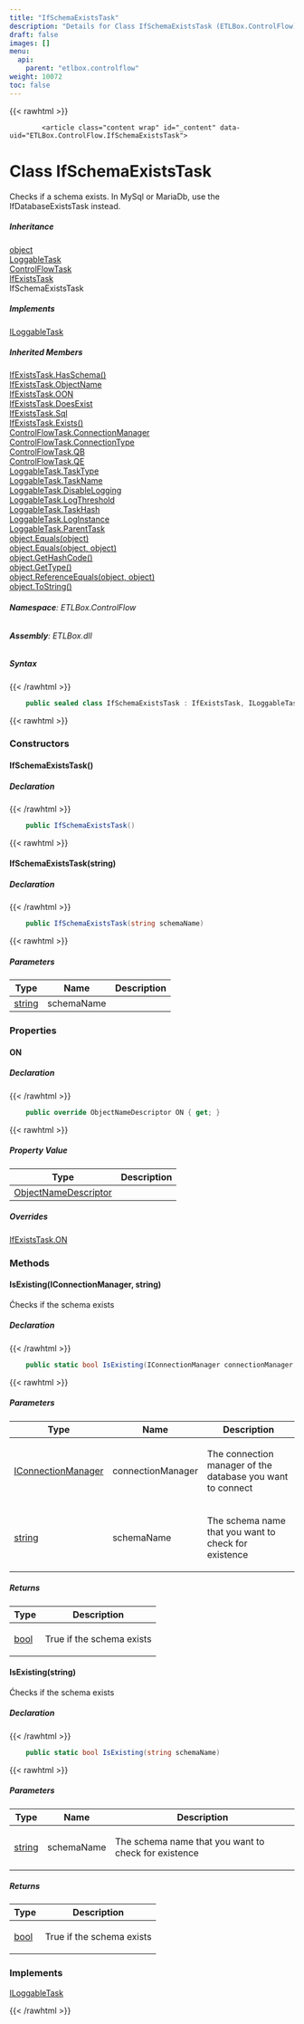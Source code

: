 ```yaml
---
title: "IfSchemaExistsTask"
description: "Details for Class IfSchemaExistsTask (ETLBox.ControlFlow)"
draft: false
images: []
menu:
  api:
    parent: "etlbox.controlflow"
weight: 10072
toc: false
---
```


{{< rawhtml >}}

            <article class="content wrap" id="_content" data-uid="ETLBox.ControlFlow.IfSchemaExistsTask">
  <h1 id="ETLBox_ControlFlow_IfSchemaExistsTask" data-uid="ETLBox.ControlFlow.IfSchemaExistsTask" class="text-break">Class IfSchemaExistsTask
</h1>
  <div class="markdown level0 summary"><p>Checks if a schema exists. In MySql or MariaDb, use the IfDatabaseExistsTask instead.</p>
</div>
  <div class="markdown level0 conceptual"></div>
  <div class="inheritance">
    <h5>Inheritance</h5>
    <div class="level0"><a class="xref" href="https://learn.microsoft.com/dotnet/api/system.object">object</a></div>
    <div class="level1"><a class="xref" href="/api/etlbox/loggabletask">LoggableTask</a></div>
    <div class="level2"><a class="xref" href="/api/etlbox.controlflow/controlflowtask">ControlFlowTask</a></div>
    <div class="level3"><a class="xref" href="/api/etlbox.controlflow/ifexiststask">IfExistsTask</a></div>
    <div class="level4"><span class="xref">IfSchemaExistsTask</span></div>
  </div>
  <div class="implements">
    <h5>Implements</h5>
    <div><a class="xref" href="/api/etlbox/iloggabletask">ILoggableTask</a></div>
  </div>
  <div class="inheritedMembers">
    <h5>Inherited Members</h5>
    <div>
      <a class="xref" href="/api/etlbox.controlflow/ifexiststask#ETLBox_ControlFlow_IfExistsTask_HasSchema">IfExistsTask.HasSchema()</a>
    </div>
    <div>
      <a class="xref" href="/api/etlbox.controlflow/ifexiststask#ETLBox_ControlFlow_IfExistsTask_ObjectName">IfExistsTask.ObjectName</a>
    </div>
    <div>
      <a class="xref" href="/api/etlbox.controlflow/ifexiststask#ETLBox_ControlFlow_IfExistsTask_OON">IfExistsTask.OON</a>
    </div>
    <div>
      <a class="xref" href="/api/etlbox.controlflow/ifexiststask#ETLBox_ControlFlow_IfExistsTask_DoesExist">IfExistsTask.DoesExist</a>
    </div>
    <div>
      <a class="xref" href="/api/etlbox.controlflow/ifexiststask#ETLBox_ControlFlow_IfExistsTask_Sql">IfExistsTask.Sql</a>
    </div>
    <div>
      <a class="xref" href="/api/etlbox.controlflow/ifexiststask#ETLBox_ControlFlow_IfExistsTask_Exists">IfExistsTask.Exists()</a>
    </div>
    <div>
      <a class="xref" href="/api/etlbox.controlflow/controlflowtask#ETLBox_ControlFlow_ControlFlowTask_ConnectionManager">ControlFlowTask.ConnectionManager</a>
    </div>
    <div>
      <a class="xref" href="/api/etlbox.controlflow/controlflowtask#ETLBox_ControlFlow_ControlFlowTask_ConnectionType">ControlFlowTask.ConnectionType</a>
    </div>
    <div>
      <a class="xref" href="/api/etlbox.controlflow/controlflowtask#ETLBox_ControlFlow_ControlFlowTask_QB">ControlFlowTask.QB</a>
    </div>
    <div>
      <a class="xref" href="/api/etlbox.controlflow/controlflowtask#ETLBox_ControlFlow_ControlFlowTask_QE">ControlFlowTask.QE</a>
    </div>
    <div>
      <a class="xref" href="/api/etlbox/loggabletask#ETLBox_LoggableTask_TaskType">LoggableTask.TaskType</a>
    </div>
    <div>
      <a class="xref" href="/api/etlbox/loggabletask#ETLBox_LoggableTask_TaskName">LoggableTask.TaskName</a>
    </div>
    <div>
      <a class="xref" href="/api/etlbox/loggabletask#ETLBox_LoggableTask_DisableLogging">LoggableTask.DisableLogging</a>
    </div>
    <div>
      <a class="xref" href="/api/etlbox/loggabletask#ETLBox_LoggableTask_LogThreshold">LoggableTask.LogThreshold</a>
    </div>
    <div>
      <a class="xref" href="/api/etlbox/loggabletask#ETLBox_LoggableTask_TaskHash">LoggableTask.TaskHash</a>
    </div>
    <div>
      <a class="xref" href="/api/etlbox/loggabletask#ETLBox_LoggableTask_LogInstance">LoggableTask.LogInstance</a>
    </div>
    <div>
      <a class="xref" href="/api/etlbox/loggabletask#ETLBox_LoggableTask_ParentTask">LoggableTask.ParentTask</a>
    </div>
    <div>
      <a class="xref" href="https://learn.microsoft.com/dotnet/api/system.object.equals#system-object-equals(system-object)">object.Equals(object)</a>
    </div>
    <div>
      <a class="xref" href="https://learn.microsoft.com/dotnet/api/system.object.equals#system-object-equals(system-object-system-object)">object.Equals(object, object)</a>
    </div>
    <div>
      <a class="xref" href="https://learn.microsoft.com/dotnet/api/system.object.gethashcode">object.GetHashCode()</a>
    </div>
    <div>
      <a class="xref" href="https://learn.microsoft.com/dotnet/api/system.object.gettype">object.GetType()</a>
    </div>
    <div>
      <a class="xref" href="https://learn.microsoft.com/dotnet/api/system.object.referenceequals">object.ReferenceEquals(object, object)</a>
    </div>
    <div>
      <a class="xref" href="https://learn.microsoft.com/dotnet/api/system.object.tostring">object.ToString()</a>
    </div>
  </div>
<h6><strong>Namespace</strong>: ETLBox.ControlFlow</h6>
  <h6><strong>Assembly</strong>: ETLBox.dll</h6>
  <h5 id="ETLBox_ControlFlow_IfSchemaExistsTask_syntax">Syntax</h5>
{{< /rawhtml >}}

```C#
    public sealed class IfSchemaExistsTask : IfExistsTask, ILoggableTask
```

{{< rawhtml >}}
  <h3 id="constructors">Constructors
</h3>
  <a id="ETLBox_ControlFlow_IfSchemaExistsTask__ctor_" data-uid="ETLBox.ControlFlow.IfSchemaExistsTask.#ctor*"></a>
  <h4 id="ETLBox_ControlFlow_IfSchemaExistsTask__ctor" data-uid="ETLBox.ControlFlow.IfSchemaExistsTask.#ctor">IfSchemaExistsTask()</h4>
  <div class="markdown level1 summary"></div>
  <div class="markdown level1 conceptual"></div>
  <h5 class="declaration">Declaration</h5>
{{< /rawhtml >}}

```C#
    public IfSchemaExistsTask()
```

{{< rawhtml >}}
  <a id="ETLBox_ControlFlow_IfSchemaExistsTask__ctor_" data-uid="ETLBox.ControlFlow.IfSchemaExistsTask.#ctor*"></a>
  <h4 id="ETLBox_ControlFlow_IfSchemaExistsTask__ctor_System_String_" data-uid="ETLBox.ControlFlow.IfSchemaExistsTask.#ctor(System.String)">IfSchemaExistsTask(string)</h4>
  <div class="markdown level1 summary"></div>
  <div class="markdown level1 conceptual"></div>
  <h5 class="declaration">Declaration</h5>
{{< /rawhtml >}}

```C#
    public IfSchemaExistsTask(string schemaName)
```

{{< rawhtml >}}
  <h5 class="parameters">Parameters</h5>
  <table class="table table-bordered table-condensed">
    <thead>
      <tr>
        <th>Type</th>
        <th>Name</th>
        <th>Description</th>
      </tr>
    </thead>
    <tbody>
      <tr>
        <td><a class="xref" href="https://learn.microsoft.com/dotnet/api/system.string">string</a></td>
        <td><span class="parametername">schemaName</span></td>
        <td></td>
      </tr>
    </tbody>
  </table>
  <h3 id="properties">Properties
</h3>
  <a id="ETLBox_ControlFlow_IfSchemaExistsTask_ON_" data-uid="ETLBox.ControlFlow.IfSchemaExistsTask.ON*"></a>
  <h4 id="ETLBox_ControlFlow_IfSchemaExistsTask_ON" data-uid="ETLBox.ControlFlow.IfSchemaExistsTask.ON">ON</h4>
  <div class="markdown level1 summary"></div>
  <div class="markdown level1 conceptual"></div>
  <h5 class="declaration">Declaration</h5>
{{< /rawhtml >}}

```C#
    public override ObjectNameDescriptor ON { get; }
```

{{< rawhtml >}}
  <h5 class="propertyValue">Property Value</h5>
  <table class="table table-bordered table-condensed">
    <thead>
      <tr>
        <th>Type</th>
        <th>Description</th>
      </tr>
    </thead>
    <tbody>
      <tr>
        <td><a class="xref" href="/api/etlbox.controlflow/objectnamedescriptor">ObjectNameDescriptor</a></td>
        <td></td>
      </tr>
    </tbody>
  </table>
  <h5 class="overrides">Overrides</h5>
  <div><a class="xref" href="/api/etlbox.controlflow/ifexiststask#ETLBox_ControlFlow_IfExistsTask_ON">IfExistsTask.ON</a></div>
  <h3 id="methods">Methods
</h3>
  <a id="ETLBox_ControlFlow_IfSchemaExistsTask_IsExisting_" data-uid="ETLBox.ControlFlow.IfSchemaExistsTask.IsExisting*"></a>
  <h4 id="ETLBox_ControlFlow_IfSchemaExistsTask_IsExisting_ETLBox_IConnectionManager_System_String_" data-uid="ETLBox.ControlFlow.IfSchemaExistsTask.IsExisting(ETLBox.IConnectionManager,System.String)">IsExisting(IConnectionManager, string)</h4>
  <div class="markdown level1 summary"><p>Ćhecks if the schema exists</p>
</div>
  <div class="markdown level1 conceptual"></div>
  <h5 class="declaration">Declaration</h5>
{{< /rawhtml >}}

```C#
    public static bool IsExisting(IConnectionManager connectionManager, string schemaName)
```

{{< rawhtml >}}
  <h5 class="parameters">Parameters</h5>
  <table class="table table-bordered table-condensed">
    <thead>
      <tr>
        <th>Type</th>
        <th>Name</th>
        <th>Description</th>
      </tr>
    </thead>
    <tbody>
      <tr>
        <td><a class="xref" href="/api/etlbox/iconnectionmanager">IConnectionManager</a></td>
        <td><span class="parametername">connectionManager</span></td>
        <td><p>The connection manager of the database you want to connect</p>
</td>
      </tr>
      <tr>
        <td><a class="xref" href="https://learn.microsoft.com/dotnet/api/system.string">string</a></td>
        <td><span class="parametername">schemaName</span></td>
        <td><p>The schema name that you want to check for existence</p>
</td>
      </tr>
    </tbody>
  </table>
  <h5 class="returns">Returns</h5>
  <table class="table table-bordered table-condensed">
    <thead>
      <tr>
        <th>Type</th>
        <th>Description</th>
      </tr>
    </thead>
    <tbody>
      <tr>
        <td><a class="xref" href="https://learn.microsoft.com/dotnet/api/system.boolean">bool</a></td>
        <td><p>True if the schema exists</p>
</td>
      </tr>
    </tbody>
  </table>
  <a id="ETLBox_ControlFlow_IfSchemaExistsTask_IsExisting_" data-uid="ETLBox.ControlFlow.IfSchemaExistsTask.IsExisting*"></a>
  <h4 id="ETLBox_ControlFlow_IfSchemaExistsTask_IsExisting_System_String_" data-uid="ETLBox.ControlFlow.IfSchemaExistsTask.IsExisting(System.String)">IsExisting(string)</h4>
  <div class="markdown level1 summary"><p>Ćhecks if the schema exists</p>
</div>
  <div class="markdown level1 conceptual"></div>
  <h5 class="declaration">Declaration</h5>
{{< /rawhtml >}}

```C#
    public static bool IsExisting(string schemaName)
```

{{< rawhtml >}}
  <h5 class="parameters">Parameters</h5>
  <table class="table table-bordered table-condensed">
    <thead>
      <tr>
        <th>Type</th>
        <th>Name</th>
        <th>Description</th>
      </tr>
    </thead>
    <tbody>
      <tr>
        <td><a class="xref" href="https://learn.microsoft.com/dotnet/api/system.string">string</a></td>
        <td><span class="parametername">schemaName</span></td>
        <td><p>The schema name that you want to check for existence</p>
</td>
      </tr>
    </tbody>
  </table>
  <h5 class="returns">Returns</h5>
  <table class="table table-bordered table-condensed">
    <thead>
      <tr>
        <th>Type</th>
        <th>Description</th>
      </tr>
    </thead>
    <tbody>
      <tr>
        <td><a class="xref" href="https://learn.microsoft.com/dotnet/api/system.boolean">bool</a></td>
        <td><p>True if the schema exists</p>
</td>
      </tr>
    </tbody>
  </table>
  <h3 id="implements">Implements</h3>
  <div>
      <a class="xref" href="/api/etlbox/iloggabletask">ILoggableTask</a>
  </div>

{{< /rawhtml >}}
